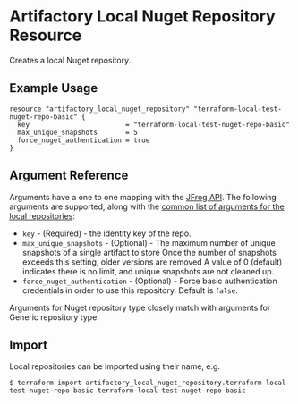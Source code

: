 # Artifactory Local Nuget Repository Resource

Creates a local Nuget repository.

## Example Usage

```hcl
resource "artifactory_local_nuget_repository" "terraform-local-test-nuget-repo-basic" {
  key                        = "terraform-local-test-nuget-repo-basic"
  max_unique_snapshots       = 5
  force_nuget_authentication = true
}
```

## Argument Reference

Arguments have a one to one mapping with the [JFrog API](https://www.jfrog.com/confluence/display/RTF/Repository+Configuration+JSON).
The following arguments are supported, along with the [common list of arguments for the local repositories](local.md):

* `key` - (Required) - the identity key of the repo.
* `max_unique_snapshots` - (Optional) - The maximum number of unique snapshots of a single artifact to store
  Once the number of snapshots exceeds this setting, older versions are removed
  A value of 0 (default) indicates there is no limit, and unique snapshots are not cleaned up.
* `force_nuget_authentication` - (Optional) - Force basic authentication credentials in order to use this repository.
Default is `false`.

Arguments for Nuget repository type closely match with arguments for Generic repository type.

## Import

Local repositories can be imported using their name, e.g.
```
$ terraform import artifactory_local_nuget_repository.terraform-local-test-nuget-repo-basic terraform-local-test-nuget-repo-basic
```